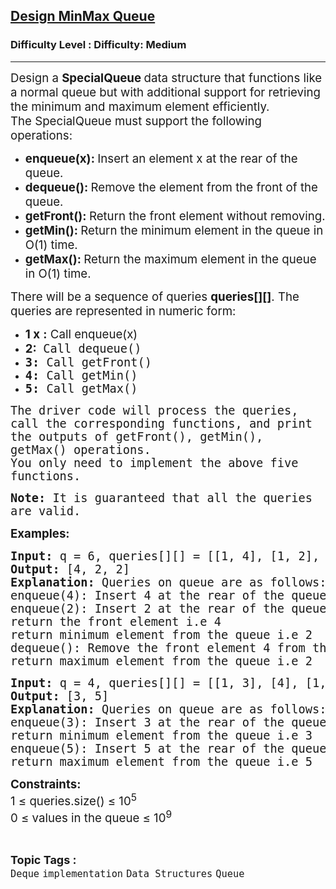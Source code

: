 <h2><a href="https://www.geeksforgeeks.org/problems/design-minmax-queue/1">Design MinMax Queue</a></h2><h3>Difficulty Level : Difficulty: Medium</h3><hr><div class="problems_problem_content__Xm_eO" style="user-select: auto;"><p style="user-select: auto;"><span style="font-size: 18.6667px; user-select: auto;">Design a </span><strong style="font-size: 18.6667px; user-select: auto;">SpecialQueue </strong><span style="font-size: 18.6667px; user-select: auto;">data structure that functions like a normal queue but with additional support for retrieving the minimum and maximum element efficiently.</span><br style="user-select: auto;"><span style="font-size: 18.6667px; user-select: auto;">The SpecialQueue must support the following operations:</span></p>
<ul style="user-select: auto;">
<li style="text-align: left; user-select: auto;"><span style="font-size: 18.6667px; user-select: auto;"><strong style="user-select: auto;">enqueue(x): </strong>Insert an element x at the rear of the queue.</span></li>
<li style="text-align: left; user-select: auto;"><span style="font-size: 18.6667px; user-select: auto;"><strong style="user-select: auto;">dequeue():&nbsp;</strong>Remove the element from the front of the queue.</span></li>
<li style="text-align: left; user-select: auto;"><strong style="user-select: auto;"><span style="font-size: 18.6667px; user-select: auto;">getFront():&nbsp;</span></strong><span style="font-size: 18.6667px; user-select: auto;">Return the front element without removing.</span></li>
<li style="text-align: left; user-select: auto;"><span style="font-size: 18.6667px; user-select: auto;"><strong style="user-select: auto;">getMin(): </strong>Return the minimum element in the queue in O(1) time.</span></li>
<li style="text-align: left; user-select: auto;"><span style="font-size: 18.6667px; user-select: auto;"><strong style="user-select: auto;">getMax():&nbsp;</strong>Return the maximum element in the queue in O(1) time.</span></li>
</ul>
<p style="user-select: auto;"><span style="font-size: 14pt; user-select: auto;"><span style="font-size: 14pt; user-select: auto;">There will be a sequence of queries&nbsp;</span><strong style="user-select: auto;">queries</strong><strong style="font-size: 14pt; user-select: auto;">[][]</strong><span style="font-size: 14pt; user-select: auto;">. The queries are represented in numeric form:</span></span></p>
<ul style="user-select: auto;">
<li style="user-select: auto;"><span style="font-size: 14pt; user-select: auto;"><strong style="user-select: auto;">1 x</strong>&nbsp;<strong style="user-select: auto;">:</strong>&nbsp;Call enqueue(x)</span></li>
<li style="user-select: auto;"><span style="font-size: 14pt; user-select: auto;"><strong style="user-select: auto;">2</strong><strong style="font-size: 14pt; user-select: auto;">:</strong><span style="font-size: 14pt; user-select: auto;">&nbsp;&nbsp;</span></span><span style="font-family: monospace; user-select: auto;"><span style="font-size: 18.6667px; user-select: auto;">Call dequeue()</span></span></li>
<li style="user-select: auto;"><span style="font-family: monospace; user-select: auto;"><span style="font-size: 18.6667px; user-select: auto;"><strong style="user-select: auto;">3:</strong> Call getFront()</span></span></li>
<li style="user-select: auto;"><span style="font-family: monospace; user-select: auto;"><span style="font-size: 18.6667px; user-select: auto;"><strong style="user-select: auto;">4: </strong>Call getMin()</span></span></li>
<li style="user-select: auto;"><span style="font-family: monospace; user-select: auto;"><span style="font-size: 18.6667px; user-select: auto;"><strong style="user-select: auto;">5:</strong>&nbsp;Call getMax()</span></span></li>
</ul>
<p style="user-select: auto;"><span style="font-family: monospace; user-select: auto;"><span style="font-size: 18.6667px; user-select: auto;">The driver code will process the queries, call the corresponding functions, and print the outputs of getFront(), getMin(), getMax() operations.</span><br style="user-select: auto;"></span><span style="font-family: monospace; user-select: auto;"><span style="font-size: 18.6667px; user-select: auto;">You only need to implement the above five functions.</span></span></p>
<p style="user-select: auto;"><span style="font-family: monospace; user-select: auto;"><span style="font-size: 18.6667px; user-select: auto;"><strong style="user-select: auto;">Note:&nbsp;</strong></span></span><span style="font-family: monospace; user-select: auto;"><span style="font-size: 18.6667px; user-select: auto;">It is guaranteed that all the queries are valid.</span></span></p>
<p style="user-select: auto;"><span style="font-size: 14pt; user-select: auto;"><strong style="user-select: auto;">Examples:</strong></span></p>
<pre style="user-select: auto;"><span style="font-size: 14pt; user-select: auto;"><strong style="font-size: 14pt; user-select: auto;">Input: </strong><span style="font-size: 14pt; user-select: auto;">q = 6, queries[][] = [[1, 4], [1, 2], [3], [4], [2], [5]]</span><strong style="font-size: 14pt; user-select: auto;">
Output: </strong><span style="font-size: 14pt; user-select: auto;">[4, 2, 2]</span><strong style="font-size: 14pt; user-select: auto;">
Explanation: </strong><span style="font-size: 18.6667px; user-select: auto;">Queries on queue are as follows:</span><span style="font-size: 14pt; user-select: auto;"><br style="user-select: auto;">enqueue(4): Insert 4 at the rear of the queue.
</span><span style="font-size: 14pt; user-select: auto;"><span style="font-size: 18.6667px; user-select: auto;">enqueue(2): Insert 2 at the rear of the queue.<br style="user-select: auto;"></span><span style="font-size: 14pt; user-select: auto;">return the front element i.e 4
</span><span style="font-size: 18.6667px; user-select: auto;">return minimum element from the queue i.e 2<br style="user-select: auto;">dequeue(): Remove the front element 4 from the queue</span>
<span style="font-size: 18.6667px; user-select: auto;">return maximum element from the queue i.e 2</span></span></span></pre>
<pre style="user-select: auto;"><span style="font-size: 14pt; user-select: auto;"><strong style="font-size: 14pt; user-select: auto;">Input:</strong><span style="font-size: 14pt; user-select: auto;"> q = 4, queries[][] = [[1, 3], [4], [1, 5], [5]]</span><strong style="font-size: 14pt; user-select: auto;">
Output: </strong><span style="font-size: 14pt; user-select: auto;">[3, 5]</span><strong style="font-size: 14pt; user-select: auto;">
Explanation: </strong><span style="font-size: 14pt; user-select: auto;">Queries on queue are as follows:</span><strong style="font-size: 14pt; user-select: auto;"><br style="user-select: auto;"></strong>enqueue(3): Insert 3 at the rear of the queue.
return minimum element from the queue i.e 3<span style="font-size: 14pt; user-select: auto;"><br style="user-select: auto;"></span>enqueue(5): Insert 5 at the rear of the queue.<span style="font-size: 14pt; user-select: auto;"><br style="user-select: auto;"></span>return maximum element from the queue i.e 5</span></pre>
<p style="user-select: auto;"><span style="font-size: 14pt; user-select: auto;"><strong style="user-select: auto;">Constraints:<br style="user-select: auto;"></strong></span><span style="font-size: 14pt; user-select: auto;">1 ≤ queries.size() ≤ 10<sup style="user-select: auto;">5<br style="user-select: auto;"></sup></span><span style="font-size: 14pt; user-select: auto;">0 ≤ values in the queue ≤ 10<sup style="user-select: auto;">9</sup></span></p></div><br><p><span style=font-size:18px><strong>Topic Tags : </strong><br><code>Deque</code>&nbsp;<code>implementation</code>&nbsp;<code>Data Structures</code>&nbsp;<code>Queue</code>&nbsp;